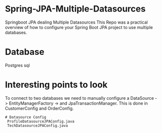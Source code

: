# Spring-JPA-Multiple-Datasources
Springboot  JPA dealing Multiple Datasources
  This Repo was a practical overview of how to configure your Spring Boot JPA project to use multiple databases.
# Database 
   Postgres sql
   
# Interesting points to look
  
  To connect to two databases we need to manually configure a DataSource -> EntityManagerFactory -> and JpaTransactionManager. This is done in CustomerConfig and OrderConfig.  
  
    # Datasource Config
     ProfileDatasourceJPAConfig.java
     TechDatasourceJPAConfig.java
